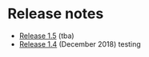 # Release notes
- [Release 1.5](release-1.5.md) (tba)
- [Release 1.4](release-1.4.md) (December 2018)
testing
